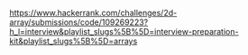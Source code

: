 https://www.hackerrank.com/challenges/2d-array/submissions/code/109269223?h_l=interview&playlist_slugs%5B%5D=interview-preparation-kit&playlist_slugs%5B%5D=arrays
